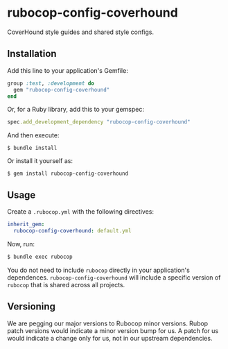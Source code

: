 # rubocop-config-coverhound

CoverHound style guides and shared style configs.

## Installation

Add this line to your application's Gemfile:

```ruby
group :test, :development do
  gem "rubocop-config-coverhound"
end
```
Or, for a Ruby library, add this to your gemspec:

```rb
spec.add_development_dependency "rubocop-config-coverhound"
```

And then execute:

    $ bundle install

Or install it yourself as:

    $ gem install rubocop-config-coverhound

## Usage

Create a `.rubocop.yml` with the following directives:

```yaml
inherit_gem:
  rubocop-config-coverhound: default.yml
```

Now, run:

```bash
$ bundle exec rubocop
```

You do not need to include `rubocop` directly in your application's dependences.
`rubocop-config-coverhound` will include a specific version of `rubocop` that is shared across
all projects.

## Versioning

We are pegging our major versions to Rubocop minor versions. Rubop patch
versions would indicate a minor version bump for us. A patch for us would
indicate a change only for us, not in our upstream dependencies.
